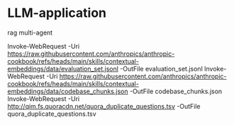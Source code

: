 # LLM-application
rag multi-agent


Invoke-WebRequest -Uri https://raw.githubusercontent.com/anthropics/anthropic-cookbook/refs/heads/main/skills/contextual-embeddings/data/evaluation_set.jsonl -OutFile evaluation_set.jsonl
Invoke-WebRequest -Uri https://raw.githubusercontent.com/anthropics/anthropic-cookbook/refs/heads/main/skills/contextual-embeddings/data/codebase_chunks.json -OutFile codebase_chunks.json
Invoke-WebRequest -Uri http://qim.fs.quoracdn.net/quora_duplicate_questions.tsv -OutFile quora_duplicate_questions.tsv